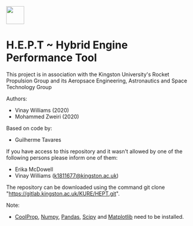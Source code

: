 <img src="https://d68b3152cf5d08c2f050-97c828cc9502c69ac5af7576c62d48d6.ssl.cf3.rackcdn.com/includes/img/site-cms/Kingston_University_London_logo_320-desktop-black.png" width="48">

# H.E.P.T ~ Hybrid Engine Performance Tool  

This project is in association with the Kingston University's Rocket Propulsion Group and its Aeropsace Engineering, Astronautics and Space Technology Group

Authors:

* Vinay Williams (2020)
* Mohammed Zweiri (2020)

Based on code by:

* Guilherme Tavares

If you have access to this repository and it wasn't allowed by one of the following persons please inform one of them:

* Erika McDowell 
* Vinay Williams (k1811677@kingston.ac.uk) 

The repository can be downloaded using the command git clone "https://gitlab.kingston.ac.uk/KURE/HEPT.git". 

Note: 
* [CoolProp](http://www.coolprop.org), [Numpy](https://numpy.org), [Pandas](https://pandas.pydata.org), [Scipy](https://www.scipy.org) and [Matplotlib](https://matplotlib.org) need to be installed.

